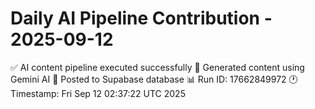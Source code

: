 # Daily AI Pipeline Contribution - 2025-09-12

✅ AI content pipeline executed successfully
🤖 Generated content using Gemini AI
💾 Posted to Supabase database
📊 Run ID: 17662849972
🕐 Timestamp: Fri Sep 12 02:37:22 UTC 2025
